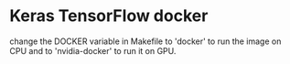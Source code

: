 # Keras TensorFlow docker
change the DOCKER variable in Makefile to 'docker' to run the image on CPU and to 'nvidia-docker' to run it on GPU.
